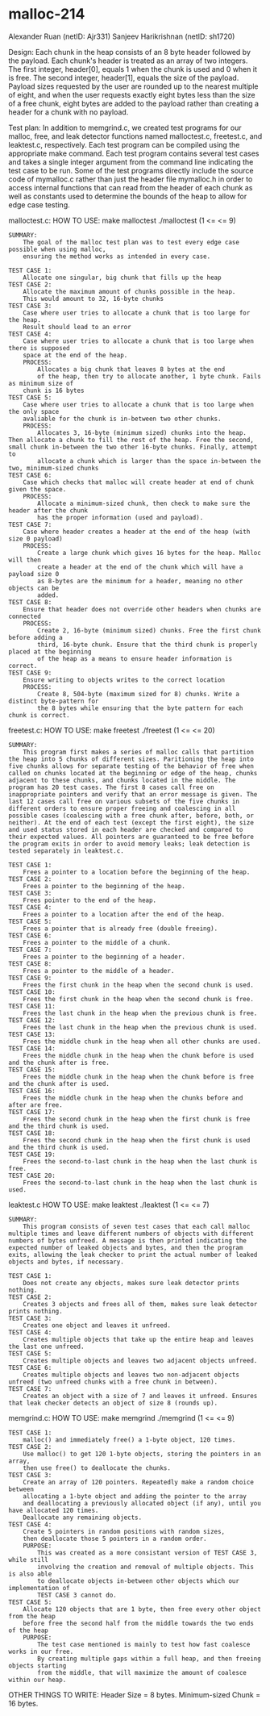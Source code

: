 # malloc-214
Alexander Ruan (netID: Ajr331)
Sanjeev Harikrishnan (netID: sh1720)

Design:
Each chunk in the heap consists of an 8 byte header followed by the payload. Each chunk's header is treated as an array of two integers. The first integer, header[0], equals 1 when the chunk is used and 0 when it is free. The second integer, header[1], equals the size of the payload. Payload sizes requested by the user are rounded up to the nearest multiple of eight, and when the user requests exactly eight bytes less than the size of a free chunk, eight bytes are added to the payload rather than creating a header for a chunk with no payload.  

Test plan:
In addition to memgrind.c, we created test programs for our malloc, free, and leak detector functions named malloctest.c, freetest.c, and leaktest.c, respectively. Each test program can be compiled using the appropriate make command. Each test program contains several test cases and takes a single integer argument from the command line indicating the test case to be run. Some of the test programs directly include the source code of mymalloc.c rather than just the header file mymalloc.h in order to access internal functions that can read from the header of each chunk as well as constants used to determine the bounds of the heap to allow for edge case testing.

malloctest.c:
    HOW TO USE:
        make malloctest
        ./malloctest <TEST CASE>
        (1 <= <TEST CASE> <= 9)

    SUMMARY:
        The goal of the malloc test plan was to test every edge case possible when using malloc,
        ensuring the method works as intended in every case.

    TEST CASE 1:
        Allocate one singular, big chunk that fills up the heap
    TEST CASE 2:
        Allocate the maximum amount of chunks possible in the heap. 
        This would amount to 32, 16-byte chunks
    TEST CASE 3: 
        Case where user tries to allocate a chunk that is too large for the heap.
        Result should lead to an error
    TEST CASE 4:
        Case where user tries to allocate a chunk that is too large when there is supposed
        space at the end of the heap. 
        PROCESS: 
            Allocates a big chunk that leaves 8 bytes at the end
            of the heap, then try to allocate another, 1 byte chunk. Fails as minimum size of
        chunk is 16 bytes
    TEST CASE 5:
        Case where user tries to allocate a chunk that is too large when the only space
        avaliable for the chunk is in-between two other chunks. 
        PROCESS:
            Allocates 3, 16-byte (minimum sized) chunks into the heap. Then allocate a chunk to fill the rest of the heap. Free the second, small chunk in-between the two other 16-byte chunks. Finally, attempt to
            allocate a chunk which is larger than the space in-between the two, minimum-sized chunks
    TEST CASE 6:    
        Case which checks that malloc will create header at end of chunk given the space.
        PROCESS:
            Allocate a minimum-sized chunk, then check to make sure the header after the chunk
            has the proper information (used and payload).
    TEST CASE 7:
        Case where header creates a header at the end of the heap (with size 0 payload)
        PROCESS:
            Create a large chunk which gives 16 bytes for the heap. Malloc will then
            create a header at the end of the chunk which will have a payload size 0
            as 8-bytes are the minimum for a header, meaning no other objects can be
            added. 
    TEST CASE 8:
        Ensure that header does not override other headers when chunks are connected
        PROCESS:
            Create 2, 16-byte (minimum sized) chunks. Free the first chunk before adding a
            third, 16-byte chunk. Ensure that the third chunk is properly placed at the beginning
            of the heap as a means to ensure header information is correct.
    TEST CASE 9:
        Ensure writing to objects writes to the correct location
        PROCESS:
            Create 8, 504-byte (maximum sized for 8) chunks. Write a distinct byte-pattern for
            the 8 bytes while ensuring that the byte pattern for each chunk is correct.

freetest.c:
    HOW TO USE:
        make freetest
        ./freetest <TEST CASE>
        (1 <= <TEST CASE> <= 20)
    
    SUMMARY:
        This program first makes a series of malloc calls that partition the heap into 5 chunks of different sizes. Paritioning the heap into five chunks allows for separate testing of the behavior of free when called on chunks located at the beginning or edge of the heap, chunks adjacent to these chunks, and chunks located in the middle. The program has 20 test cases. The first 8 cases call free on inappropriate pointers and verify that an error message is given. The last 12 cases call free on various subsets of the five chunks in different orders to ensure proper freeing and coalescing in all possible cases (coalescing with a free chunk after, before, both, or neither). At the end of each test (except the first eight), the size and used status stored in each header are checked and compared to their expected values. All pointers are guaranteed to be free before the program exits in order to avoid memory leaks; leak detection is tested separately in leaktest.c.
    
    TEST CASE 1:
        Frees a pointer to a location before the beginning of the heap.
    TEST CASE 2:
        Frees a pointer to the beginning of the heap.
    TEST CASE 3:
        Frees pointer to the end of the heap.
    TEST CASE 4:
        Frees a pointer to a location after the end of the heap.
    TEST CASE 5:
        Frees a pointer that is already free (double freeing).
    TEST CASE 6:
        Frees a pointer to the middle of a chunk.
    TEST CASE 7:
        Frees a pointer to the beginning of a header.
    TEST CASE 8:
        Frees a pointer to the middle of a header.
    TEST CASE 9:
        Frees the first chunk in the heap when the second chunk is used.
    TEST CASE 10:
        Frees the first chunk in the heap when the second chunk is free.
    TEST CASE 11:
        Frees the last chunk in the heap when the previous chunk is free.
    TEST CASE 12:
        Frees the last chunk in the heap when the previous chunk is used.
    TEST CASE 13:
        Frees the middle chunk in the heap when all other chunks are used.
    TEST CASE 14:
        Frees the middle chunk in the heap when the chunk before is used and the chunk after is free.
    TEST CASE 15:
        Frees the middle chunk in the heap when the chunk before is free and the chunk after is used.
    TEST CASE 16:
        Frees the middle chunk in the heap when the chunks before and after are free.
    TEST CASE 17:
        Frees the second chunk in the heap when the first chunk is free and the third chunk is used.
    TEST CASE 18:
        Frees the second chunk in the heap when the first chunk is used and the third chunk is used.
    TEST CASE 19:
        Frees the second-to-last chunk in the heap when the last chunk is free.
    TEST CASE 20:
        Frees the second-to-last chunk in the heap when the last chunk is used.

leaktest.c
    HOW TO USE:
        make leaktest
        ./leaktest <TEST CASE>
        (1 <= <TEST CASE> <= 7)
    
    SUMMARY:
        This program consists of seven test cases that each call malloc multiple times and leave different numbers of objects with different numbers of bytes unfreed. A message is then printed indicating the expected number of leaked objects and bytes, and then the program exits, allowing the leak checker to print the actual number of leaked objects and bytes, if necessary.
    
    TEST CASE 1:
        Does not create any objects, makes sure leak detector prints nothing.
    TEST CASE 2:
        Creates 3 objects and frees all of them, makes sure leak detector prints nothing.
    TEST CASE 3:
        Creates one object and leaves it unfreed.
    TEST CASE 4:
        Creates multiple objects that take up the entire heap and leaves the last one unfreed.
    TEST CASE 5:
        Creates multiple objects and leaves two adjacent objects unfreed.
    TEST CASE 6:
        Creates multiple objects and leaves two non-adjacent objects unfreed (two unfreed chunks with a free chunk in between).
    TEST CASE 7:
        Creates an object with a size of 7 and leaves it unfreed. Ensures that leak checker detects an object of size 8 (rounds up).

memgrind.c:
    HOW TO USE:
        make memgrind
        ./memgrind <TEST CASE>
        (1 <= <TEST CASE> <= 9)

    TEST CASE 1:
        malloc() and immediately free() a 1-byte object, 120 times.
    TEST CASE 2:
        Use malloc() to get 120 1-byte objects, storing the pointers in an array, 
        then use free() to deallocate the chunks.
    TEST CASE 3:
        Create an array of 120 pointers. Repeatedly make a random choice between 
        allocating a 1-byte object and adding the pointer to the array 
        and deallocating a previously allocated object (if any), until you have allocated 120 times. 
        Deallocate any remaining objects.
    TEST CASE 4:
        Create 5 pointers in random positions with random sizes,
        then deallocate those 5 pointers in a random order.
        PURPOSE:
            This was created as a more consistant version of TEST CASE 3, while still
            involving the creation and removal of multiple objects. This is also able
            to deallocate objects in-between other objects which our implementation of
            TEST CASE 3 cannot do.
    TEST CASE 5:
        Allocate 120 objects that are 1 byte, then free every other object from the heap
        before free the second half from the middle towards the two ends of the heap
        PURPOSE:
            The test case mentioned is mainly to test how fast coalesce works in our free.
            By creating multiple gaps within a full heap, and then freeing objects starting
            from the middle, that will maximize the amount of coalesce within our heap.

OTHER THINGS TO WRITE:
Header Size = 8 bytes.
Minimum-sized Chunk = 16 bytes. 